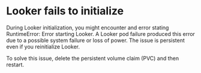 ﻿# Looker fails to initialize

During Looker initialization, you might encounter and error stating RuntimeError: Error starting Looker. A Looker pod failure produced this error due to a possible system failure or loss of power. The issue is persistent even if you reinitialize Looker.

To solve this issue, delete the persistent volume claim (PVC) and then restart.
